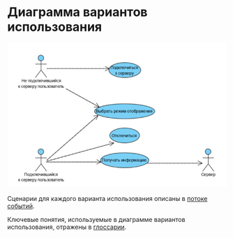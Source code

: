 # Диаграмма вариантов использования

![Диаграмма вариантов использования](../../../Images/System%20design/Use%20Case.png)

Сценарии для каждого варианта использования описаны в [потоке событий](Flow%20of%20Events.md).

Ключевые понятия, используемые в диаграмме вариантов использования, отражены в [глоссарии](Glossarium.md). 

